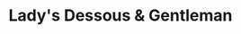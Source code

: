 ---
title: "Lady's Dessous & Gentleman"
url: /siegburg/ladys-dessous-und-gentleman/
shop: Kleidung
---